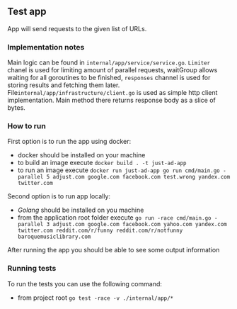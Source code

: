## Test app
App will send requests to the given list of URLs.  

### Implementation notes

Main logic can be found in ```internal/app/service/service.go```. ```Limiter``` chanel is used for limiting amount of parallel
requests, waitGroup allows waiting for all goroutines to be finished, ```responses``` channel is used for storing results
and fetching them later.
File```internal/app/infrastructure/client.go``` is used as simple http client implementation. Main method there returns
response body as a slice of bytes.

### How to run

First option is to run the app using docker:
- docker should be installed on your machine
- to build an image execute ```docker build . -t just-ad-app```
- to run an image execute ```docker run just-ad-app go run cmd/main.go -parallel 5 adjust.com google.com facebook.com test.wrong yandex.com twitter.com```

Second option is to run app locally:
- *Golang* should be installed on you machine
- from the application root folder execute ```go run -race cmd/main.go -parallel 3 adjust.com google.com facebook.com yahoo.com yandex.com twitter.com reddit.com/r/funny reddit.com/r/notfunny baroquemusiclibrary.com```

After running the app you should be able to see some output information

### Running tests

To run the tests you can use the following command:

- from project root ```go test -race -v ./internal/app/*```